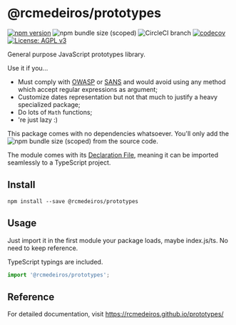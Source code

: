 # @rcmedeiros/prototypes

[![npm version](https://badge.fury.io/js/%40rcmedeiros%2Feslint-config.svg)](https://badge.fury.io/js/%40rcmedeiros%2Feslint-config)
![npm bundle size (scoped)](https://img.shields.io/bundlephobia/min/@rcmedeiros/eslint-config.svg)
![CircleCI branch](https://img.shields.io/circleci/project/github/rcmedeiros/prototypes/master.svg)
[![codecov](https://codecov.io/gh/rcmedeiros/prototypes/branch/master/graph/badge.svg)](https://codecov.io/gh/rcmedeiros/prototypes)
[![License: AGPL v3](https://img.shields.io/badge/License-AGPL%20v3-blue.svg)](https://www.gnu.org/licenses/agpl-3.0)

General purpose JavaScript prototypes library.

Use it if you...

* Must comply with [OWASP](https://www.owasp.org/index.php/Top_10-2017_Top_10) or [SANS](https://www.sans.org/top25-software-errors) and would avoid using any method which accept regular expressions as argument;
* Customize dates representation but not that much to justify a heavy specialized package;
* Do lots of `Math` functions;
* 're just lazy :)

This package comes with no dependencies whatsoever. You'll only add the ![npm bundle size (scoped)](https://img.shields.io/bundlephobia/min/@rcmedeiros/eslint-config.svg) from the source code.

The module comes with its [Declaration File](https://www.typescriptlang.org/docs/handbook/declaration-files/introduction.html), meaning it can be imported seamlessly to a TypeScript project.

## Install

`npm install --save @rcmedeiros/prototypes`

## Usage

Just import it in the first module your package loads, maybe index.js/ts. No need to keep reference.

TypeScript typings are included.

```typescript
import '@rcmedeiros/prototypes';
```

## Reference

For detailed documentation, visit <https://rcmedeiros.github.io/prototypes/>
